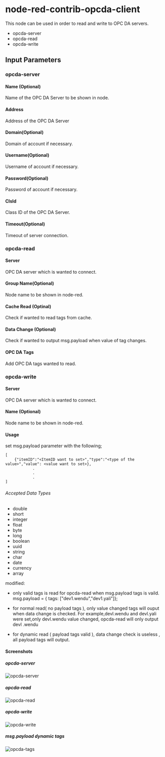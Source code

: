 # node-red-contrib-opcda-client

This node can be used in order to read and write to OPC DA servers.

- opcda-server
- opcda-read
- opcda-write

## Input Parameters
### opcda-server
#### Name (Optional)
Name of the OPC DA Server to be shown in node.
#### Address
Address of the OPC DA Server
#### Domain(Optional)
Domain of account if necessary.
#### Username(Optional)
Username of account if necessary.
#### Password(Optional)
Password of account if necessary.
#### ClsId
Class ID of the OPC DA Server.
#### Timeout(Optional)
Timeout of server connection.

### opcda-read
#### Server
OPC DA server which is wanted to connect.
#### Group Name(Optional)
Node name to be shown in node-red.
#### Cache Read (Optinal)
Check if wanted to read tags from cache.
#### Data Change (Optional)
Check if wanted to output msg.payload when value of tag changes.
#### OPC DA Tags
Add OPC DA tags wanted to read.

### opcda-write 
#### Server 
OPC DA server which is wanted to connect.
#### Name (Optional)
Node name to be shown in node-red.
#### Usage
set msg.payload parameter with the following;

```
[
    {"itemID":"<ItemID want to set>","type":"<type of the value>","value": <value want to set>},
            .
            .
            .
]
```

###### Accepted Data Types
- double
- short
- integer
- float
- byte
- long
- boolean
- uuid
- string
- char
- date
- currency
- array

modified: 
- only valid tags is read for opcda-read when msg.payload tags is vaild.
msg.payload = { tags: ["dev1.wendu","dev1.yali"]};

- for normal read( no payload tags ), only value changed tags will ouput when data change is checked. For example,devl.wendu and devl.yali were set,only devl.wendu value changed, opcda-read will only output devl .wendu

- for dynamic read ( payload tags valid ), data change check is useless , all payload tags will output.

#### Screenshots

##### opcda-server
![opcda-server](https://raw.githubusercontent.com/emrebekar/node-red-contrib-opcda-client/master/images/opcda_server.png)

##### opcda-read
![opcda-read](https://raw.githubusercontent.com/emrebekar/node-red-contrib-opcda-client/master/images/opcda_read.png)

##### opcda-write
![opcda-write](https://raw.githubusercontent.com/emrebekar/node-red-contrib-opcda-client/master/images/opcda_write.png)

##### msg.payload dynamic tags 
![opcda-tags](https://raw.githubusercontent.com/emrebekar/node-red-contrib-opcda-client/master/images/opcda-tags.jpg)